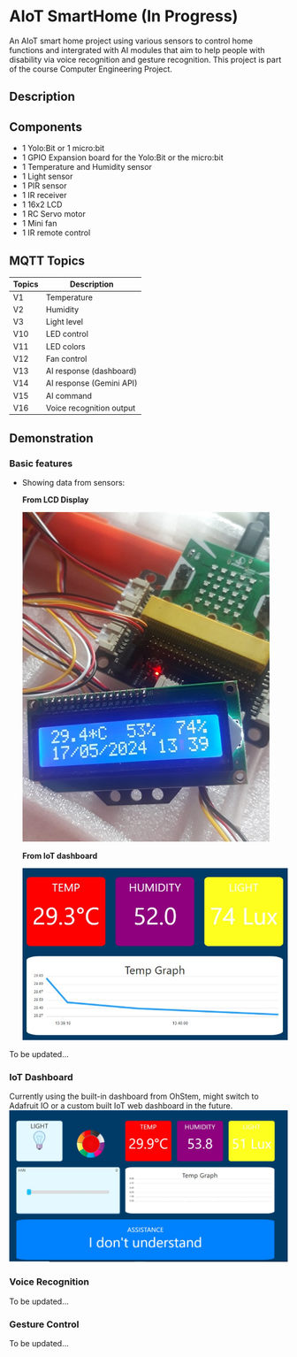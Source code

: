 # AIoT SmartHome (In Progress)
An AIoT smart home project using various sensors to control home functions and intergrated with AI modules that aim to help people with disability via voice recognition and gesture recognition. This project is part of the course Computer Engineering Project.

## Description

## Components
- 1 Yolo:Bit or 1 micro:bit
- 1 GPIO Expansion board for the Yolo:Bit or the micro:bit
- 1 Temperature and Humidity sensor
- 1 Light sensor
- 1 PIR sensor
- 1 IR receiver
- 1 16x2 LCD
- 1 RC Servo motor
- 1 Mini fan
- 1 IR remote control

## MQTT Topics

|    Topics   |        Description       |
| ----------- | ------------------------ |
|      V1     | Temperature              |
|      V2     | Humidity                 |
|      V3     | Light level              |
|      V10    | LED control              |
|      V11    | LED colors               |
|      V12    | Fan control              |
|      V13    | AI response (dashboard)  |
|      V14    | AI response (Gemini API) |
|      V15    | AI command               |
|      V16    | Voice recognition output |

## Demonstration
### Basic features
- Showing data from sensors:
  
  **From LCD Display**
  
  ![lcd_display](/img/lcd_display.jfif)
  
  **From IoT dashboard**
  
  ![dashboard_display](/img/dashboard_display.jpg)

To be updated...
### IoT Dashboard
Currently using the built-in dashboard from OhStem, might switch to Adafruit IO or a custom built IoT web dashboard in the future.
![iot_dashboard](/img/iot_dashboard.jpg)
### Voice Recognition
To be updated...
### Gesture Control
To be updated...
